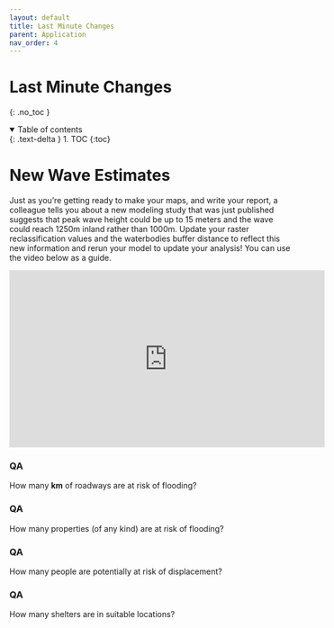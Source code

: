 ```yaml
---
layout: default
title: Last Minute Changes
parent: Application
nav_order: 4
---
```


# Last Minute Changes
{: .no_toc }

<details open markdown="block">
  <summary>
    Table of contents
  </summary>
  {: .text-delta }
1. TOC
{:toc}
</details>

# New Wave Estimates

Just as you’re getting ready to make your maps, and write your report, a colleague  tells you about a new modeling study that was just published suggests that peak wave height could be up to 15 meters and the wave could reach 1250m inland rather than 1000m.  Update your raster reclassification values and the waterbodies buffer distance to reflect this new information and rerun your model to update your analysis!  You can use the video below as a guide.

<iframe width="560" height="315" src="https://www.youtube.com/embed/NgDIcFu52xk" title="YouTube video player" frameborder="0" allow="accelerometer; autoplay; clipboard-write; encrypted-media; gyroscope; picture-in-picture" allowfullscreen></iframe>

### QA

How many **km** of roadways are at risk of flooding?

<!-- 70.6 -->

### QA

How many properties (of any kind) are at risk of flooding?

<!-- 1413 -->

### QA

How many people are potentially at risk of displacement?

<!-- 2038 -->

### QA

How many shelters are in suitable locations?

<!-- 2 -->